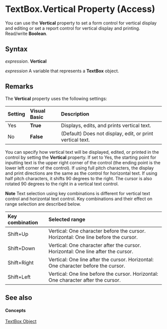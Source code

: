 
# TextBox.Vertical Property (Access)

You can use the  **Vertical** property to set a form control for vertical display and editing or set a report control for vertical display and printing. Read/write **Boolean**.


## Syntax

 _expression_. **Vertical**

 _expression_ A variable that represents a **TextBox** object.


## Remarks

The  **Vertical** property uses the following settings:



|**Setting**|**Visual Basic**|**Description**|
|:-----|:-----|:-----|
|Yes|**True**|Displays, edits, and prints vertical text.|
|No|**False**|(Default) Does not display, edit, or print vertical text.|
You can specify how vertical text will be displayed, edited, or printed in the control by setting the  **Vertical** property. If set to Yes, the starting point for inputting text is the upper right corner of the control (the ending point is the lower left corner of the control). If using full pitch characters, the display and print directions are the same as the control for horizontal text. If using half pitch characters, it shifts 90 degrees to the right. The cursor is also rotated 90 degrees to the right in a vertical text control.


 **Note**  Text selection using key combinations is different for vertical text control and horizontal text control. Key combinations and their effect on range selection are described below.



|**Key combination**|**Selected range**|
|:-----|:-----|
|Shift+Up|Vertical: One character before the cursor. Horizontal: One line before the cursor.|
|Shift+Down|Vertical: One character after the cursor. Horizontal: One line after the cursor.|
|Shift+Right|Vertical: One line after the cursor. Horizontal: One character before the cursor.|
|Shift+Left|Vertical: One line before the cursor. Horizontal: One character after the cursor.|

## See also


#### Concepts


[TextBox Object](d74fbe9a-0d40-7d28-956f-a2bfd0cfee45.md)
